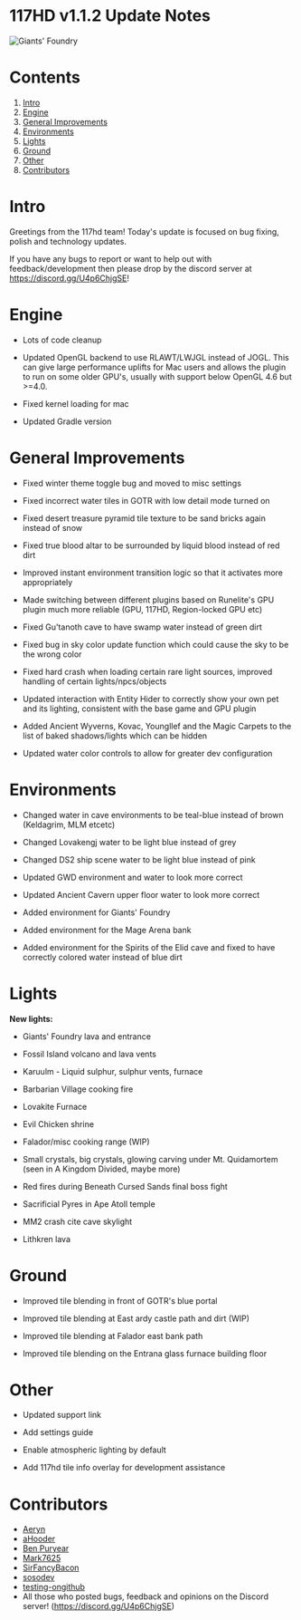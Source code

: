 ﻿# 117HD v1.1.2 Update Notes

![Giants' Foundry](https://user-images.githubusercontent.com/73786759/181764405-c4ab648b-697a-4c24-a86d-661623680116.png)

# Contents
1.  [Intro](#intro)
2.  [Engine](#engine)
3.  [General Improvements](#general-improvements)
4.  [Environments](#environments)
5.  [Lights](#lights)
6.  [Ground](#ground)
7.  [Other](#other)
8.  [Contributors](#contributors)

# Intro
Greetings from the 117hd team! Today's update is focused on bug fixing, polish and technology updates.

If you have any bugs to report or want to help out with feedback/development then please drop by the discord server at https://discord.gg/U4p6ChjgSE!

# Engine
* Lots of code cleanup

* Updated OpenGL backend to use RLAWT/LWJGL instead of JOGL. This can give large performance uplifts for Mac users and allows the plugin to run on some older GPU's, usually with support below OpenGL 4.6 but >=4.0.
* Fixed kernel loading for mac
* Updated Gradle version

# General Improvements
* Fixed winter theme toggle bug and moved to misc settings

* Fixed incorrect water tiles in GOTR with low detail mode turned on
* Fixed desert treasure pyramid tile texture to be sand bricks again instead of snow
* Fixed true blood altar to be surrounded by liquid blood instead of red dirt
* Improved instant environment transition logic so that it activates more appropriately
* Made switching between different plugins based on Runelite's GPU plugin much more reliable (GPU, 117HD, Region-locked GPU etc)
* Fixed Gu'tanoth cave to have swamp water instead of green dirt
* Fixed bug in sky color update function which could cause the sky to be the wrong color
* Fixed hard crash when loading certain rare light sources, improved handling of certain lights/npcs/objects
* Updated interaction with Entity Hider to correctly show your own pet and its lighting, consistent with the base game and GPU plugin
* Added Ancient Wyverns, Kovac, Youngllef and the Magic Carpets to the list of baked shadows/lights which can be hidden
* Updated water color controls to allow for greater dev configuration

# Environments
* Changed water in cave environments to be teal-blue instead of brown (Keldagrim, MLM etcetc)

* Changed Lovakengj water to be light blue instead of grey
* Changed DS2 ship scene water to be light blue instead of pink
* Updated GWD environment and water to look more correct
* Updated Ancient Cavern upper floor water to look more correct
* Added environment for Giants' Foundry
* Added environment for the Mage Arena bank
* Added environment for the Spirits of the Elid cave and fixed to have correctly colored water instead of blue dirt

# Lights
**New lights:**
* Giants' Foundry lava and entrance

* Fossil Island volcano and lava vents
* Karuulm - Liquid sulphur, sulphur vents, furnace
* Barbarian Village cooking fire
* Lovakite Furnace
* Evil Chicken shrine
* Falador/misc cooking range (WIP)
* Small crystals, big crystals, glowing carving under Mt. Quidamortem (seen in A Kingdom Divided, maybe more)
* Red fires during Beneath Cursed Sands final boss fight
* Sacrificial Pyres in Ape Atoll temple
* MM2 crash cite cave skylight
* Lithkren lava

# Ground
* Improved tile blending in front of GOTR's blue portal
  
* Improved tile blending at East ardy castle path and dirt (WIP)
* Improved tile blending at Falador east bank path
* Improved tile blending on the Entrana glass furnace building floor

# Other
* Updated support link
  
* Add settings guide
* Enable atmospheric lighting by default
* Add 117hd tile info overlay for development assistance

# Contributors
- [Aeryn](https://github.com/xxEzri)
- [aHooder](https://github.com/aHooder)
- [Ben Puryear](https://github.com/Ben10164)
- [Mark7625](https://github.com/Mark7625)
- [SirFancyBacon](https://github.com/SirFancyBacon)
- [sosodev](https://github.com/sosodev)
- [testing-ongithub](https://github.com/testing-ongithub)
- All those who posted bugs, feedback and opinions on the Discord server! (https://discord.gg/U4p6ChjgSE)
